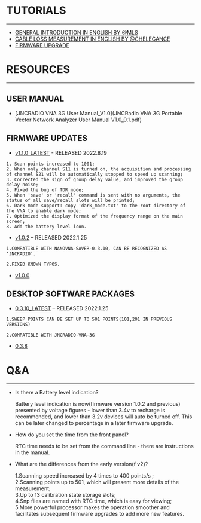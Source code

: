
# TUTORIALS
---
* [GENERAL INTRODUCTION IN ENGLISH BY @MLS](https://www.youtube.com/watch?v=rNNP-izZUbo&t=78s)
* [CABLE LOSS MEASUREMENT IN ENGLISH BY @CHELEGANCE](https://www.youtube.com/watch?v=OA9Fm3M0ty8&t=2s)
* [FIRMWARE UPGRADE](POSTS/FIRMWARE-UPGRADE.md)


# RESOURCES
---
## USER MANUAL

- [JNCRADIO VNA 3G User Manual_V1.0](JNCRadio VNA 3G Portable Vector Network Analyzer User Manual V1.0_0.1.pdf)

## FIRMWARE UPDATES

- [v1.1.0_LATEST](JNCRadio_VNA_3G_firmware_v1.1.0.zip) - RELEASED 2022.8.19
```
1. Scan points increased to 1001;
2. When only channel S11 is turned on, the acquisition and processing of channel S21 will be automatically stopped to speed up scanning;
3. Corrected the sign of group delay value, and improved the group delay noise;
4. Fixed the bug of TDR mode;
5. When 'save' or 'recall' command is sent with no arguments, the status of all save/recall slots will be printed;
6. Dark mode support: copy 'dark_mode.txt' to the root directory of the VNA to enable dark mode;
7. Optimized the display format of the frequency range on the main screen;
8. Add the battery level icon.
```

- [v1.0.2](V1.0.2.zip) – RELEASED 2022.1.25
```
1.COMPATIBLE WITH NANOVNA-SAVER-0.3.10, CAN BE RECOGNIZED AS ‘JNCRADIO’.

2.FIXED KNOWN TYPOS.
```
- [v1.0.0](V1.0.0.zip)

## DESKTOP SOFTWARE PACKAGES

- [0.3.10_LATEST](../nanovna-saver-0.3.10.exe) – RELEASED 2022.1.25

```
1.SWEEP POINTS CAN BE SET UP TO 501 POINTS(101,201 IN PREVIOUS VERSIONS)

2.COMPATIBLE WITH JNCRADIO-VNA-3G
```
- [0.3.8](../nanovna-saver-0.3.8.exe)


# Q&A
---
* Is there a Battery level indication?

    Battery level indication is now(firmware version 1.0.2 and previous) presented by voltage figures - lower than 3.4v to recharge is recommended, and lower than 3.2v devices will auto be turned off. This can be later changed to percentage in a later firmware upgrade.


* How do you set the time from the front panel?

    RTC time needs to be set from the command line - there are instructions in the manual.

* What are the differences from the early version(f v2)?

    1.Scanning speed increased by 4 times to 400 points/s ;  
    2.Scanning points up to 501, which will present more details of the measurement;  
    3.Up to 13 calibration state storage slots;  
    4.Snp files are named with RTC time, which is easy for viewing;  
    5.More powerful processor makes the operation smoother and facilitates subsequent firmware upgrades to add more new features.   
